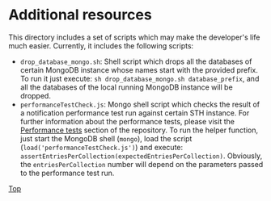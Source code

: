 # <a id="section0"></a> Additional resources

This directory includes a set of scripts which may make the developer's life much easier. Currently, it includes the following scripts:

* ```drop_database_mongo.sh```: Shell script which drops all the databases of certain MongoDB instance whose names start with the provided prefix.
To run it just execute: ```sh drop_database_mongo.sh database_prefix```, and all the databases of the local running MongoDB instance
will be dropped.
* ```performanceTestCheck.js```: Mongo shell script which checks the result of a notification performance test run against
certain STH instance. For further information about the performance tests, please visit the [Performance tests](../test/performance/README.md)
section of the repository. To run the helper function, just start the MongoDB shell (```mongo```), load the script (```load('performanceTestCheck.js')```)
and execute: ```assertEntriesPerCollection(expectedEntriesPerCollection)```. Obviously, the ```entriesPerCollection``` number will
depend on the parameters passed to the performance test run.

[Top](#section0)
